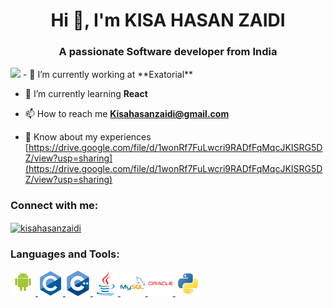 <h1 align="center">Hi 👋, I'm KISA HASAN ZAIDI</h1>
<h3 align="center">A passionate Software developer from India</h3>
<img src="https://cdn.dribbble.com/users/2646423/screenshots/5507196/computer.gif">
- 🔭 I’m currently working at **Exatorial**

- 🌱 I’m currently learning **React**

- 📫 How to reach me **Kisahasanzaidi@gmail.com**

- 📄 Know about my experiences [https://drive.google.com/file/d/1wonRf7FuLwcri9RADfFqMqcJKISRG5DZ/view?usp=sharing](https://drive.google.com/file/d/1wonRf7FuLwcri9RADfFqMqcJKISRG5DZ/view?usp=sharing)

<h3 align="left">Connect with me:</h3>
<p align="left">
<a href="https://linkedin.com/in/kisahasanzaidi" target="blank"><img align="center" src="https://raw.githubusercontent.com/rahuldkjain/github-profile-readme-generator/master/src/images/icons/Social/linked-in-alt.svg" alt="kisahasanzaidi" height="30" width="40" /></a>
</p>

<h3 align="left">Languages and Tools:</h3>
<p align="left"> <a href="https://developer.android.com" target="_blank" rel="noreferrer"> <img src="https://raw.githubusercontent.com/devicons/devicon/master/icons/android/android-original-wordmark.svg" alt="android" width="40" height="40"/> </a> <a href="https://www.cprogramming.com/" target="_blank" rel="noreferrer"> <img src="https://raw.githubusercontent.com/devicons/devicon/master/icons/c/c-original.svg" alt="c" width="40" height="40"/> </a> <a href="https://www.w3schools.com/cpp/" target="_blank" rel="noreferrer"> <img src="https://raw.githubusercontent.com/devicons/devicon/master/icons/cplusplus/cplusplus-original.svg" alt="cplusplus" width="40" height="40"/> </a> <a href="https://www.java.com" target="_blank" rel="noreferrer"> <img src="https://raw.githubusercontent.com/devicons/devicon/master/icons/java/java-original.svg" alt="java" width="40" height="40"/> </a> <a href="https://www.mysql.com/" target="_blank" rel="noreferrer"> <img src="https://raw.githubusercontent.com/devicons/devicon/master/icons/mysql/mysql-original-wordmark.svg" alt="mysql" width="40" height="40"/> </a> <a href="https://www.oracle.com/" target="_blank" rel="noreferrer"> <img src="https://raw.githubusercontent.com/devicons/devicon/master/icons/oracle/oracle-original.svg" alt="oracle" width="40" height="40"/> </a> <a href="https://www.python.org" target="_blank" rel="noreferrer"> <img src="https://raw.githubusercontent.com/devicons/devicon/master/icons/python/python-original.svg" alt="python" width="40" height="40"/> </a> </p>
